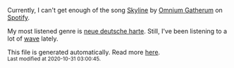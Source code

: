 
  Currently, I can't get enough of the song <a href="https://open.spotify.com/track/15I3zhgKP05bZlkT9p27XY">Skyline</a> by <a href="https://open.spotify.com/artist/52xuvlUvnxqH0xzxGPKXSu">Omnium Gatherum</a> on <a href="https://open.spotify.com/user/9qz2xtkur2fengfsdcq8dd907?si=kq2SVrUkSNe0z1NJjpt7kg">Spotify</a>.

  My most listened genre is <a href="https://duckduckgo.com/?q=neue deutsche harte music">neue deutsche harte</a>.
  Still, I've been listening to a lot of <a href="https://duckduckgo.com/?q=wave music">wave</a> lately.

  This file is generated automatically. Read more <a href="https://github.com/CodeF0x/CodeF0x/blob/master/IMPORTANT.md">here</a>.
  <br>
  <sub>Last modified at 2020-10-31 03:00:45.</sub>
  